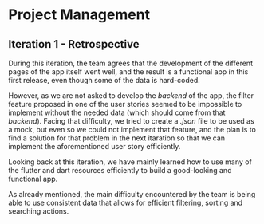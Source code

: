 # Project Management

## Iteration 1 - Retrospective

During this iteration, the team agrees that the development of the different pages of the app itself went well, and the result is a functional app in this first release, even though some of the data is hard-coded.

However, as we are not asked to develop the _backend_ of the app, the filter feature proposed in one of the user stories seemed to be impossible to implement without the needed data (which should come from that _backend_). Facing that difficulty, we tried to create a _.json_ file to be used as a mock, but even so we could not implement that feature, and the plan is to find a solution for that problem in the next itaration so that we can implement the aforementioned user story efficiently.

Looking back at this iteration, we have mainly learned how to use many of the flutter and dart resources efficiently to build a good-looking and functional app.

As already mentioned, the main difficulty encountered by the team is being able to use consistent data that allows for efficient filtering, sorting and searching actions.
